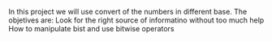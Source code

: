 In this project we will use convert of the numbers in different base. The objetives are:
Look for the right source of informatino without too much help
How to manipulate bist and use bitwise operators
